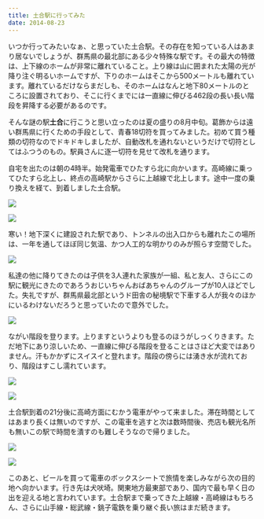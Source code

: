 ```yaml
---
title: 土合駅に行ってみた
date: 2014-08-23
---
```


いつか行ってみたいなぁ、と思っていた土合駅。その存在を知っている人はあまり居ないでしょうが、群馬県の最北部にある少々特殊な駅です。その最大の特徴は、上下線のホームが非常に離れていること。上り線は山に囲まれた太陽の光が降り注ぐ明るいホームですが、下りのホームはそこから500メートルも離れています。離れているだけならまだしも、そのホームはなんと地下80メートルのところに設置されており、そこに行くまでには一直線に伸びる462段の長い長い階段を昇降する必要があるのです。

そんな謎の駅**土合**に行こうと思い立ったのは夏の盛りの8月中旬。葛飾からは遠い群馬県に行くための手段として、青春18切符を買ってみました。初めて買う種類の切符なのでドキドキしましたが、自動改札を通れないというだけで切符としてはふつうのもの。駅員さんに逐一切符を見せて改札を通ります。

自宅を出たのは朝の4時半。始発電車でひたすら北に向かいます。高崎線に乗ってひたすら北上し、終点の高崎駅からさらに上越線で北上します。途中一度の乗り換えを経て、到着しました土合駅。

![](https://photos.xar.sh/14821986037_e35e90946e_k_d.jpg)

![](https://photos.xar.sh/15005416051_76fbb05639_k_d.jpg)

寒い！地下深くに建設された駅であり、トンネルの出入口からも離れたこの場所は、一年を通してほぼ同じ気温、かつ人工的な明かりのみが照らす空間でした。

![](https://photos.xar.sh/15008516595_8ecfed8cda_k_d.jpg)

私達の他に降りてきたのは子供を3人連れた家族が一組、私と友人、さらにこの駅に観光にきたのであろうおじいちゃんおばあちゃんのグループが10人ほどでした。失礼ですが、群馬県最北部というド田舎の秘境駅で下車する人が我々のほかにいるわけないだろうと思っていたので意外でした。

![](https://photos.xar.sh/15005424071_2ffae36492_k_d.jpg)

ながい階段を登ります。上りますというよりも登るのほうがしっくりきます。ただ地下にあり涼しいため、一直線に伸びる階段を登ることはさほど大変ではありません。汗もかかずにスイスイと登れます。階段の傍らには湧き水が流れており、階段はすこし濡れています。

![](https://photos.xar.sh/14822016597_7676f7d54f_k_d.jpg)

![](https://photos.xar.sh/14822042397_cae2156ef7_k_d.jpg)

土合駅到着の21分後に高崎方面にむかう電車がやって来ました。滞在時間としてはあまり長くは無いのですが、この電車を逃すと次は数時間後、売店も観光名所も無いこの駅で時間を潰すのも難しそうなので帰りました。

![](https://photos.xar.sh/15005497901_c74515ec72_k_d.jpg)

![](https://photos.xar.sh/15005511891_40c04c05db_k_d.jpg)

このあと、ビールを買って電車のボックスシートで旅情を楽しみながら次の目的地へ向かいます。行き先は犬吠埼。関東地方最東部であり、国内で最も早く日の出を迎える地と言われています。土合駅まで乗ってきた上越線・高崎線はもちろん、さらに山手線・総武線・銚子電鉄を乗り継ぐ長い旅はまだ続きます。
